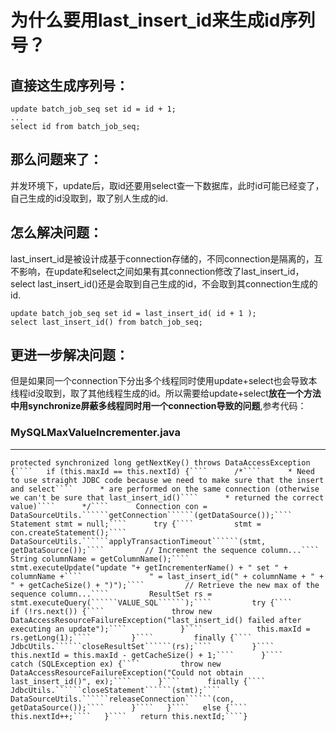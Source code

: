 # 为什么要用last\_insert\_id来生成id序列号？

## 直接这生成序列号：

```
update batch_job_seq set id = id + 1;
...
select id from batch_job_seq;
```

## **那么问题来了：**

并发环境下，update后，取id还要用select查一下数据库，此时id可能已经变了，自己生成的id没取到，取了别人生成的id.

## **怎么解决问题：**

last\_insert\_id是被设计成基于connection存储的，不同connection是隔离的，互不影响，在update和select之间如果有其connection修改了last\_insert\_id，select last\_insert\_id\(\)还是会取到自己生成的id，不会取到其connection生成的id.

```
update batch_job_seq set id = last_insert_id( id + 1 );
select last_insert_id() from batch_job_seq;
```

## 更进一步解决问题：

但是如果同一个connection下分出多个线程同时使用update+select也会导致本线程id没取到，取了其他线程生成的id。所以需要给update+select**放在一个方法中用synchronize屏蔽多线程同时用一个connection导致的问题**,参考代码：

### MySQLMaxValueIncrementer.java

---

```````protected synchronized long getNextKey() throws DataAccessException {````   if (this.maxId == this.nextId) {````      /*````      * Need to use straight JDBC code because we need to make sure that the insert and select````      * are performed on the same connection (otherwise we can't be sure that last_insert_id()````      * returned the correct value)````      */````      Connection con = DataSourceUtils.``````getConnection``````(getDataSource());````      Statement stmt = null;````      try {````         stmt = con.createStatement();````         DataSourceUtils.``````applyTransactionTimeout``````(stmt, getDataSource());````         // Increment the sequence column...````         String columnName = getColumnName();````         stmt.executeUpdate("update "+ getIncrementerName() + " set " + columnName +````               " = last_insert_id(" + columnName + " + " + getCacheSize() + ")");````         // Retrieve the new max of the sequence column...````         ResultSet rs = stmt.executeQuery(``````VALUE_SQL``````);````         try {````            if (!rs.next()) {````               throw new DataAccessResourceFailureException("last_insert_id() failed after executing an update");````            }````            this.maxId = rs.getLong(1);````         }````         finally {````            JdbcUtils.``````closeResultSet``````(rs);````         }````         this.nextId = this.maxId - getCacheSize() + 1;````      }````      catch (SQLException ex) {````         throw new DataAccessResourceFailureException("Could not obtain last_insert_id()", ex);````      }````      finally {````         JdbcUtils.``````closeStatement``````(stmt);````         DataSourceUtils.``````releaseConnection``````(con, getDataSource());````      }````   }````   else {````      this.nextId++;````   }````   return this.nextId;````}```````

